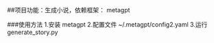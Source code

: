 ##项目功能：生成小说，依赖框架： metagpt

###使用方法
1.安装 metagpt
2.配置文件 ~/.metagpt/config2.yaml
3.运行 generate_story.py

